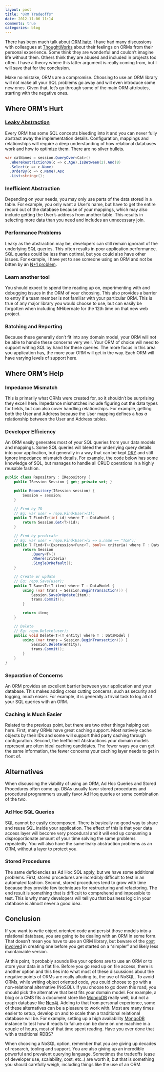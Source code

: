 ```yaml
---
layout: post
title: "ORM Tradeoffs"
date: 2012-11-06 11:14
comments: true
categories: blog
---
```


There has been much talk about [ORM hate](http://martinfowler.com/bliki/OrmHate.html). I have had many discussions with colleagues at [ThoughtWorks](http://www.thoughtworks.com/) about their feelings on ORMs from their personal experience. Some think they are wonderful and couldn’t imagine life without them. Others think they are abused and included in projects too often. I have a theory where this latter argument is really coming from, but I will save that for the conclusion.

Make no mistake, ORMs are a compromise. Choosing to use an ORM library will not make all your SQL problems go away and will even introduce some new ones. Given that, let’s go through some of the main ORM attributes, starting with the negative ones.

## Where ORM’s Hurt

### [Leaky Abstraction](http://www.joelonsoftware.com/articles/LeakyAbstractions.html)

Every ORM has some SQL concepts bleeding into it and you can never fully abstract away the implementation details. Configuration, mappings and relationships will require a deep understanding of how relational databases work and how to optimize them. There are no silver bullets.

```csharp
var catNames = session.QueryOver<Cat>()
  .WhereRestrictionOn(c => c.Age).IsBetween(2).And(8)
  .Select(c => c.Name)
  .OrderBy(c => c.Name).Asc
  .List<string>();
```

### Inefficient Abstraction

Depending on your needs, you may only use parts of the data stored in a table. For example, you only want a User’s name, but have to get the entire record out of the database because of your mappings, which may also include getting the User’s address from another table. This results in selecting more data than you need and includes an unnecessary join.

### Performance Problems

Leaky as the abstraction may be, developers can still remain ignorant of the underlying SQL queries. This often results in poor application performance. SQL queries could be less than optimal, but you could also have other issues. For example, I have yet to see someone using an ORM and not be bitten by an [N+1 problem](http://stackoverflow.com/questions/97197/what-is-the-n1-selects-problem).

### Learn another tool

You should expect to spend time reading up on, experimenting with and debugging issues in the ORM of your choosing. This also provides a barrier to entry if a team member is not familiar with your particular ORM. This is true of any major library you would choose to use, but can easily be forgotten when including NHibernate for the 12th time on that new web project.

### Batching and Reporting

Because these generally don’t fit into any domain model, your ORM will not be able to handle these concerns very well. Your ORM of choice will need to support writing SQL by hand for these queries. The more focus in this area you application has, the more your ORM will get in the way. Each ORM will have varying levels of support here.

## Where ORM’s Help

### Impedance Mismatch

This is primarily what ORMs were created for, so it shouldn’t be surprising they excell here. Impedance mismatches include figuring out the data types for fields, but can also cover handling relationships. For example, getting both the User and Address because the User mapping defines a *has a* relationship between the User and Address tables.

### Developer Efficiency

An ORM easily generates most of your SQL queries from your data models and mappings. Some SQL queries will bleed the underlying query details into your application, but generally in a way that can be kept [DRY](http://en.wikipedia.org/wiki/Don%27t_repeat_yourself) and still ignore impedance mismatch details. For example, the code below has some knowledge of SQL, but manages to handle all CRUD operations in a highly reusable fashion.

```csharp
public class Repository : IRepository {
    public ISession Session { get; private set; }

    public Repository(ISession session) {
        Session = session;
    }

    // Find by ID
    // Eg: var user = repo.Find<User>(1);
    public T Find<T>(int id) where T : DataModel {
        return Session.Get<T>(id);
    }

    // Find by predicate
    // Eg: var user = repo.Find<User>(x => x.name == "Tom");
    public T Find<T>(Expression<Func<T, bool>> criteria) where T : DataModel {
        return Session
            .Query<T>()
            .Where(criteria)
            .SingleOrDefault();
    }

    // Create or update
    // Eg: repo.Save(user);
    public T Save<T>(T item) where T : DataModel {
        using (var trans = Session.BeginTransaction()) {
            Session.SaveOrUpdate(item);
            trans.Commit();
        }

        return item;
    }

    // Delete
    // Eg: repo.Delete(user);
    public void Delete<T>(T entity) where T : DataModel {
        using (var trans = Session.BeginTransaction()) {
            Session.Delete(entity);
            trans.Commit();
        }
    }
}
```

### Separation of Concerns

An ORM provides an excellent barrier between your application and your database. This makes adding cross cutting concerns, such as security and logging, much easier. For example, it is generally a trivial task to log all of your SQL queries with an ORM.

### Caching is Much Easier

Related to the previous point, but there are two other things helping out here. First, many ORMs have great caching support. Most natively cache objects by their IDs and some will support third party caching through configuration. Second, the Inefficient Abstractions your domain models represent are often ideal caching candidates. The fewer ways you can get the same information, the fewer concerns your caching layer needs to get in front of.

## Alternatives

When discussing the viability of using an ORM, Ad Hoc Queries and Stored Procedures often come up. DBAs usually favor stored procedures and procedural programmers usually favor Ad Hoq queries or some combination of the two.

### Ad Hoc SQL Queries

SQL cannot be easily decomposed. There is basically no good way to share and reuse SQL inside your application. The effect of this is that your data access layer will become very procedural and it will end up consuming a disproportionate amount of your time solving the same problems repeatedly. You will also have the same leaky abstraction problems as an ORM, without a layer to protect you.

### Stored Procedures

The same deficiencies as Ad Hoc SQL apply, but we have some additional problems. First, stored procedures are incredibly difficult to test in an automated fashion. Second, stored procedures tend to grow with time because they provide few techniques for restructuring and refactoring. The end result is something that is difficult to comprehend and impossible to test. This is why many developers will tell you that business logic in your database is almost never a good idea.

## Conclusion

If you want to write object oriented code and persist those models into a relational database, you are going to be dealing with an ORM in some form. That doesn’t mean you have to use an ORM library, but beware of the [cost involved](http://www.ohloh.net/p/nhibernate/estimated_cost) in creating one before you get started on a “simpler” and likely less maintainable version.

At this point, it probably sounds like your options are to use an ORM or to store your data in a flat file. Before you go read up on file access, there is another option and this ties into what most of these discussions about the negative points of ORMs are really alluding to, the use of NoSQL. To avoid ORMs, while writing object oriented code, you could choose to go with a non-relational alternative (NoSQL). If you choose to go down this road, you should pick the alternative that best fits your domain model. For example, a blog or a CMS fits a document store like [MongoDB](http://www.mongodb.org/) really well, but not a graph database like [Neo4j](http://neo4j.org/). Adding to that from personal experience, some of these alternatives can be a pleasure to work with. Most are many times easier to setup, develop on and to scale than a traditional relational database will be. For example, setting up a high availability [MongoDB](http://www.mongodb.org/) instance to test how it reacts to failure can be done on one machine in a couple of hours, most of that time spent reading. Have you ever done that with a traditional RDBS?

When choosing a NoSQL option, remember that you are giving up decades of research, tooling and support. You are also giving up an incredible powerful and prevalent querying language. Sometimes the tradeoffs (ease of developer use, scalability, cost, etc..) are worth it, but that is something you should carefully weigh, including things like the use of an ORM.
